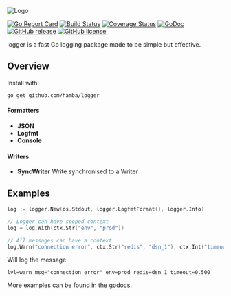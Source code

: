 ![Logo](http://svg.wiersma.co.za/hamba/project?title=logger&tag=fast%20Go%20logger)

[![Go Report Card](https://goreportcard.com/badge/github.com/hamba/logger)](https://goreportcard.com/report/github.com/hamba/logger)
[![Build Status](https://travis-ci.com/hamba/logger.svg?branch=master)](https://travis-ci.com/hamba/logger)
[![Coverage Status](https://coveralls.io/repos/github/hamba/logger/badge.svg?branch=master)](https://coveralls.io/github/hamba/logger?branch=master)
[![GoDoc](https://godoc.org/github.com/hamba/logger?status.svg)](https://godoc.org/github.com/hamba/logger)
[![GitHub release](https://img.shields.io/github/release/hamba/logger.svg)](https://github.com/hamba/logger/releases)
[![GitHub license](https://img.shields.io/badge/license-MIT-blue.svg)](https://raw.githubusercontent.com/hamba/logger/master/LICENSE)

logger is a fast Go logging package made to be simple but effective.

## Overview

Install with:

```shell
go get github.com/hamba/logger
```

#### Formatters

* **JSON**
* **Logfmt**
* **Console**

#### Writers

* **SyncWriter** Write synchronised to a Writer

## Examples

```go
log := logger.New(os.Stdout, logger.LogfmtFormat(), logger.Info)

// Logger can have scoped context
log = log.With(ctx.Str("env", "prod"))

// All messages can have a context
log.Warn("connection error", ctx.Str("redis", "dsn_1"), ctx.Int("timeout", conn.Timeout()))
```

Will log the message

```
lvl=warn msg="connection error" env=prod redis=dsn_1 timeout=0.500
```

More examples can be found in the [godocs](https://godoc.org/github.com/hamba/logger).
